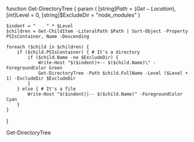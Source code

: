function Get-DirectoryTree {
    param (
        [string]$Path = (Get-Location),
        [int]$Level = 0,
        [string]$ExcludeDir = "node_modules"
    )

    $indent = "    " * $Level
    $children = Get-ChildItem -LiteralPath $Path | Sort-Object -Property PSIsContainer, Name -Descending

    foreach ($child in $children) {
        if ($child.PSIsContainer) { # It's a directory
            if ($child.Name -ne $ExcludeDir) {
                Write-Host "$($indent)+-- $($child.Name)\" -ForegroundColor Green
                Get-DirectoryTree -Path $child.FullName -Level ($Level + 1) -ExcludeDir $ExcludeDir
            }
        } else { # It's a file
            Write-Host "$($indent)|-- $($child.Name)" -ForegroundColor Cyan
        }
    }
}

Get-DirectoryTree